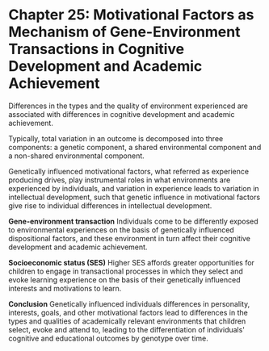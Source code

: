 # Chapter 25: Motivational Factors as Mechanism of Gene-Environment Transactions in Cognitive Development and Academic Achievement

Differences in the types and the quality of environment experienced are associated with differences in cognitive development and academic achievement.

Typically, total variation in an outcome is decomposed into three components: a genetic component, a shared environmental component and a non-shared environmental component.

Genetically influenced motivational factors, what referred as experience producing drives, play instrumental roles in what environments are experienced by individuals, and variation in experience leads to variation in intellectual development, such that genetic influence in motivational factors give rise to individual differences in intellectual development.

**Gene-environment transaction**
Individuals come to be differently exposed to environmental experiences on the basis of genetically influenced dispositional factors, and these environment in turn affect their cognitive development and academic achievement.

**Socioeconomic status (SES)**
Higher SES affords greater opportunities for children to engage in transactional processes in which they select and evoke learning experience on the basis of their genetically influenced interests and motivations to learn.

**Conclusion**
Genetically influenced individuals differences in personality, interests, goals, and other motivational factors lead to differences in the types and qualities of academically relevant environments that children select, evoke and attend to, leading to the differentiation of individuals' cognitive and educational outcomes by genotype over time.
